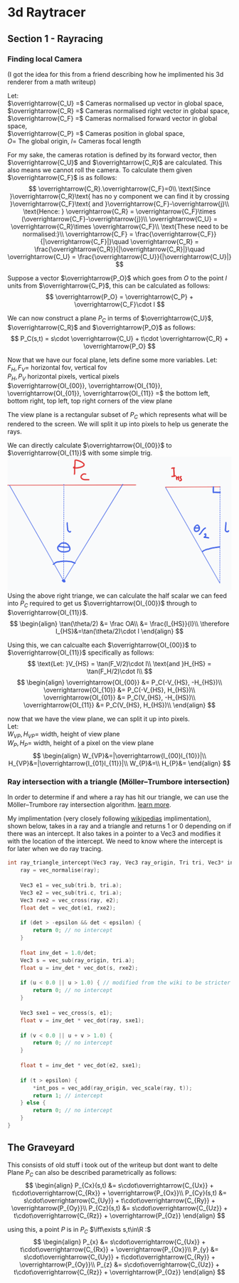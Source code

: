 # 3d Raytracer
## Section 1 - Rayracing
### Finding local Camera
(I got the idea for this from a friend describing how he implimented his 3d renderer from a math writeup)

Let:  
$\overrightarrow{C_U} =$ Cameras normalised up vector in global space,  
$\overrightarrow{C_R} =$ Cameras normalised right vector in global space,  
$\overrightarrow{C_F} =$ Cameras normalised forward vector in global space,  
$\overrightarrow{C_P} =$ Cameras position in global space,  
$O =$ The global origin,
$l =$ Cameras focal length

For my sake, the cameras rotation is defined by its forward vector, then $\overrightarrow{C_U}$ and $\overrightarrow{C_R}$ are calculated. This also means we cannot roll the camera. To calculate them given $\overrightarrow{C_F}$ is as follows:
$$
\overrightarrow{C_R}.\overrightarrow{C_F}=0\\
\text{Since }\overrightarrow{C_R}\text{ has no y component we can find it by crossing }\overrightarrow{C_F}\text{ and }\overrightarrow{C_F}-\overrightarrow{j}\\
\text{Hence: } \overrightarrow{C_R} = \overrightarrow{C_F}\times (\overrightarrow{C_F}-\overrightarrow{j})\\
\overrightarrow{C_U} = \overrightarrow{C_R}\times \overrightarrow{C_F}\\
\text{These need to be normalised:}\\
\overrightarrow{C_F} = \frac{\overrightarrow{C_F}}{|\overrightarrow{C_F}|}\quad
\overrightarrow{C_R} = \frac{\overrightarrow{C_R}}{|\overrightarrow{C_R}|}\quad
\overrightarrow{C_U} = \frac{\overrightarrow{C_U}}{|\overrightarrow{C_U}|}
$$

Suppose a vector $\overrightarrow{P_O}$ which goes from $O$ to the point $l$ units from $\overrightarrow{C_P}$, this can be calculated as follows:
$$
\overrightarrow{P_O} = \overrightarrow{C_P} + \overrightarrow{C_F}\cdot l
$$

We can now construct a plane $P_C$ in terms of $\overrightarrow{C_U}$, $\overrightarrow{C_R}$ and $\overrightarrow{P_O}$ as follows:
$$
P_C(s,t) = s\cdot \overrightarrow{C_U} + t\cdot \overrightarrow{C_R} + \overrightarrow{P_O}
$$

Now that we have our focal plane, lets define some more variables. Let:  
$F_H, F_V =$ horizontal fov, vertical fov  
$P_H, P_V$ horizontal pixels, vertical pixels  
$\overrightarrow{OI_{00}}, \overrightarrow{OI_{10}}, \overrightarrow{OI_{01}}, \overrightarrow{OI_{11}} =$ the bottom left, bottom right, top left, top right corners of the view plane

The view plane is a rectangular subset of $P_C$ which represents what will be rendered to the screen. We will split it up into pixels to help us generate the rays.

We can directly calculate $\overrightarrow{OI_{00}}$ to $\overrightarrow{OI_{11}}$ with some simple trig.
![alt text](image.png)
Using the above right triange, we can calculate the half scalar we can feed into $P_C$ required to get us $\overrightarrow{OI_{00}}$ through to $\overrightarrow{OI_{11}}$. 
$$
\begin{align}
    \tan(\theta/2) &= \frac OA\\
    &= \frac{I_{HS}}{l}\\
    \therefore I_{HS}&=\tan(\theta/2)\cdot l
\end{align}
$$

Using this, we can calcualte each $\overrightarrow{OI_{00}}$ to $\overrightarrow{OI_{11}}$ specifically as follows: 
$$
\text{Let: }V_{HS} = \tan(F_V/2)\cdot l\\
\text{and }H_{HS} = \tan(F_H/2)\cdot l\\
$$
$$
\begin{align}
    \overrightarrow{OI_{00}} &= P_C(-V_{HS}, -H_{HS})\\
    \overrightarrow{OI_{10}} &= P_C(-V_{HS}, H_{HS})\\
    \overrightarrow{OI_{01}} &= P_C(V_{HS}, -H_{HS})\\
    \overrightarrow{OI_{11}} &= P_C(V_{HS}, H_{HS})\\
\end{align}
$$

now that we have the view plane, we can split it up into pixels.  
Let:  
$W_{VP},H_{VP} =$ width, height of view plane  
$W_{P},H_{P} =$ width, height of a pixel on the view plane  
$$
\begin{align}
    W_{VP}&=|\overrightarrow{I_{00}I_{10}}|\\
    H_{VP}&=|\overrightarrow{I_{01}I_{11}}|\\
    W_{P}&=\\
    H_{P}&=
\end{align}
$$

### Ray intersection with a triangle (Möller–Trumbore intersection)
In order to determine if and where a ray has hit our triangle, we can use the Möller–Trumbore ray intersection algorithm. [learn more](https://en.wikipedia.org/wiki/M%C3%B6ller%E2%80%93Trumbore_intersection_algorithm#External_links).

My implimentation (very closely following [wikipedias](https://en.wikipedia.org/wiki/M%C3%B6ller%E2%80%93Trumbore_intersection_algorithm#External_links) implimentation), shown below, takes in a ray and a triangle and returns 1 or 0 depending on if there was an intercept. It also takes in a pointer to a Vec3 and modifies it with the location of the intercept. We need to know where the intercept is for later when we do ray tracing.
```C
int ray_triangle_intercept(Vec3 ray, Vec3 ray_origin, Tri tri, Vec3* int_pos) {
    ray = vec_normalise(ray);

    Vec3 e1 = vec_sub(tri.b, tri.a);
    Vec3 e2 = vec_sub(tri.c, tri.a);
    Vec3 rxe2 = vec_cross(ray, e2);
    float det = vec_dot(e1, rxe2);

    if (det > -epsilon && det < epsilon) {
        return 0; // no intercept
    }

    float inv_det = 1.0/det;
    Vec3 s = vec_sub(ray_origin, tri.a);
    float u = inv_det * vec_dot(s, rxe2);

    if (u < 0.0 || u > 1.0) { // modified from the wiki to be stricter and more efficient saving a couple checks
        return 0; // no intercept
    }

    Vec3 sxe1 = vec_cross(s, e1);
    float v = inv_det * vec_dot(ray, sxe1);

    if (v < 0.0 || u + v > 1.0) {
        return 0; // no intercept
    }

    float t = inv_det * vec_dot(e2, sxe1);

    if (t > epsilon) {
        *int_pos = vec_add(ray_origin, vec_scale(ray, t));
        return 1; // intercept
    } else {
        return 0; // no intercept
    }
}
```



## The Graveyard
This consists of old stuff i took out of the writeup but dont want to delte
Plane $P_C$ can also be described parametrically as follows:
$$
\begin{align}
    P_{Cx}(s,t) &= s\cdot\overrightarrow{C_{Ux}} + t\cdot\overrightarrow{C_{Rx}} + \overrightarrow{P_{Ox}}\\
    P_{Cy}(s,t) &= s\cdot\overrightarrow{C_{Uy}} + t\cdot\overrightarrow{C_{Ry}} + \overrightarrow{P_{Oy}}\\
    P_{Cz}(s,t) &= s\cdot\overrightarrow{C_{Uz}} + t\cdot\overrightarrow{C_{Rz}} + \overrightarrow{P_{Oz}}
\end{align}
$$

using this, a point $P$ is in $P_C$  $\iff\exists s,t\in\R :$
$$
\begin{align}
    P_{x} &= s\cdot\overrightarrow{C_{Ux}} + t\cdot\overrightarrow{C_{Rx}} + \overrightarrow{P_{Ox}}\\
    P_{y} &= s\cdot\overrightarrow{C_{Uy}} + t\cdot\overrightarrow{C_{Ry}} + \overrightarrow{P_{Oy}}\\
    P_{z} &= s\cdot\overrightarrow{C_{Uz}} + t\cdot\overrightarrow{C_{Rz}} + \overrightarrow{P_{Oz}}
\end{align}
$$
